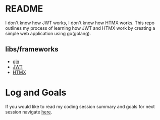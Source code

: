 # README

I don't know how JWT works, I don't know how HTMX works. This repo outlines my process of learning how JWT and HTMX work by creating a simple web application using go(golang). 

## libs/frameworks

- [gin](https://github.com/gin-gonic/gin)
- [JWT](https://pkg.go.dev/github.com/golang-jwt/jwt/v5)
- [HTMX](https://github.com/bigskysoftware/htmx)

# Log and Goals
If you would like to read my coding session summary and goals for next session navigate [here](./docs/log). 


